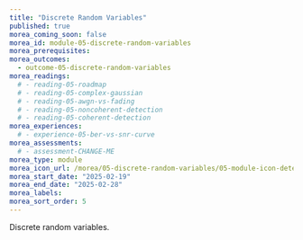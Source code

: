 ```yaml
---
title: "Discrete Random Variables"
published: true
morea_coming_soon: false
morea_id: module-05-discrete-random-variables
morea_prerequisites:
morea_outcomes:
  - outcome-05-discrete-random-variables
morea_readings:
  # - reading-05-roadmap
  # - reading-05-complex-gaussian
  # - reading-05-awgn-vs-fading
  # - reading-05-noncoherent-detection
  # - reading-05-coherent-detection
morea_experiences:
  # - experience-05-ber-vs-snr-curve
morea_assessments:
  # - assessment-CHANGE-ME
morea_type: module
morea_icon_url: /morea/05-discrete-random-variables/05-module-icon-detection-2.webp
morea_start_date: "2025-02-19"
morea_end_date: "2025-02-28"
morea_labels:
morea_sort_order: 5
---
```


Discrete random variables.